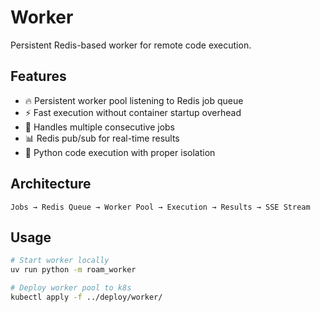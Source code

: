# Worker

Persistent Redis-based worker for remote code execution.

## Features

- 🔥 Persistent worker pool listening to Redis job queue
- ⚡ Fast execution without container startup overhead  
- 🔄 Handles multiple consecutive jobs
- 📊 Redis pub/sub for real-time results
- 🐍 Python code execution with proper isolation

## Architecture

```
Jobs → Redis Queue → Worker Pool → Execution → Results → SSE Stream
```

## Usage

```bash
# Start worker locally
uv run python -m roam_worker

# Deploy worker pool to k8s
kubectl apply -f ../deploy/worker/
```